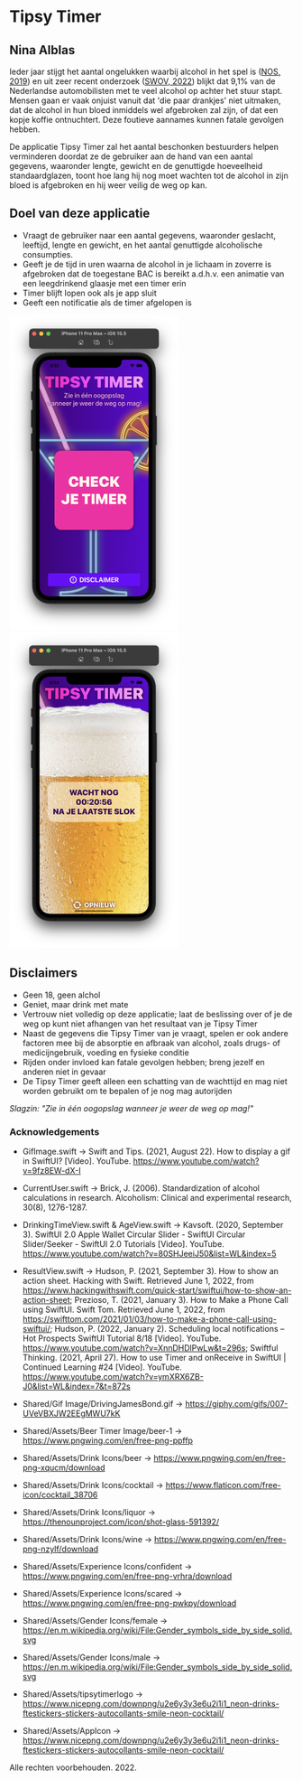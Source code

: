 # Tipsy Timer
## Nina Alblas
Ieder jaar stijgt het aantal ongelukken waarbij alcohol in het spel is ([NOS, 2019](https://nos.nl/artikel/2308458-zorgwekkende-toename-aantal-verkeersdoden-door-alcohol-meer-dan-verdubbeld)) en uit zeer recent onderzoek ([SWOV, 2022](https://swov.nl/nl/nieuws/nederlandse-weggebruikers-europees-perspectief-resultaten-van-het-esra2-onderzoek)) blijkt dat 9,1% van de Nederlandse automobilisten met te veel alcohol op achter het stuur stapt. Mensen gaan er vaak onjuist vanuit dat 'die paar drankjes' niet uitmaken, dat de alcohol in hun bloed inmiddels wel afgebroken zal zijn, of dat een kopje koffie ontnuchtert. Deze foutieve aannames kunnen fatale gevolgen hebben.

De applicatie Tipsy Timer zal het aantal beschonken bestuurders helpen verminderen doordat ze de gebruiker aan de hand van een aantal gegevens, waaronder lengte, gewicht en de genuttigde hoeveelheid standaardglazen, toont hoe lang hij nog moet wachten tot de alcohol in zijn bloed is afgebroken en hij weer veilig de weg op kan.

## Doel van deze applicatie
* Vraagt de gebruiker naar een aantal gegevens, waaronder geslacht, leeftijd, lengte en gewicht, en het aantal genuttigde alcoholische consumpties.
* Geeft je de tijd in uren waarna de alcohol in je lichaam in zoverre is afgebroken dat de toegestane BAC is bereikt a.d.h.v. een animatie van een leegdrinkend glaasje met een timer erin
* Timer blijft lopen ook als je app sluit
* Geeft een notificatie als de timer afgelopen is

<img src="doc/Home-Screen.png" alt="Screenshot van home-scherm" width="300"/>
<img src="doc/Beer-Level.png" alt="Screenshot van scherm met resultaat en leeglopend biertje" width="300"/>

## Disclaimers
* Geen 18, geen alchol
* Geniet, maar drink met mate
* Vertrouw niet volledig op deze applicatie; laat de beslissing over of je de weg op kunt niet afhangen van het resultaat van je Tipsy Timer
* Naast de gegevens die Tipsy Timer van je vraagt, spelen er ook andere factoren mee bij de absorptie en afbraak van alcohol, zoals drugs- of medicijngebruik, voeding en fysieke conditie
* Rijden onder invloed kan fatale gevolgen hebben; breng jezelf en anderen niet in gevaar
* De Tipsy Timer geeft alleen een schatting van de wachttijd en mag niet worden gebruikt om te bepalen of je nog mag autorijden

*Slagzin: "Zie in één oogopslag wanneer je weer de weg op mag!"*

### Acknowledgements
* GifImage.swift -> Swift and Tips. (2021, August 22). How to display a gif in SwiftUI? [Video]. YouTube. https://www.youtube.com/watch?v=9fz8EW-dX-I
* CurrentUser.swift -> Brick, J. (2006). Standardization of alcohol calculations in research. Alcoholism: Clinical and experimental research, 30(8), 1276-1287.
* DrinkingTimeView.swift & AgeView.swift -> Kavsoft. (2020, September 3). SwiftUI 2.0 Apple Wallet Circular Slider - SwiftUI Circular Slider/Seeker - SwiftUI 2.0 Tutorials [Video]. YouTube. https://www.youtube.com/watch?v=80SHJeeiJ50&list=WL&index=5
* ResultView.swift -> Hudson, P. (2021, September 3). How to show an action sheet. Hacking with Swift. Retrieved June 1, 2022, from https://www.hackingwithswift.com/quick-start/swiftui/how-to-show-an-action-sheet; Prezioso, T. (2021, January 3). How to Make a Phone Call using SwiftUI. Swift Tom. Retrieved June 1, 2022, from https://swifttom.com/2021/01/03/how-to-make-a-phone-call-using-swiftui/; Hudson, P. (2022, January 2). Scheduling local notifications – Hot Prospects SwiftUI Tutorial 8/18 [Video]. YouTube. https://www.youtube.com/watch?v=XnnDHDlPwLw&t=296s; Swiftful Thinking. (2021, April 27). How to use Timer and onReceive in SwiftUI | Continued Learning #24 [Video]. YouTube. https://www.youtube.com/watch?v=ymXRX6ZB-J0&list=WL&index=7&t=872s

* Shared/Gif Image/DrivingJamesBond.gif -> https://giphy.com/gifs/007-UVeVBXJW2EEgMWU7kK
* Shared/Assets/Beer Timer Image/beer-1 -> https://www.pngwing.com/en/free-png-ppffp 
* Shared/Assets/Drink Icons/beer -> https://www.pngwing.com/en/free-png-xqucm/download
* Shared/Assets/Drink Icons/cocktail -> https://www.flaticon.com/free-icon/cocktail_38706
* Shared/Assets/Drink Icons/liquor -> https://thenounproject.com/icon/shot-glass-591392/
* Shared/Assets/Drink Icons/wine -> https://www.pngwing.com/en/free-png-nzylf/download
* Shared/Assets/Experience Icons/confident -> https://www.pngwing.com/en/free-png-vrhra/download
* Shared/Assets/Experience Icons/scared -> https://www.pngwing.com/en/free-png-pwkpy/download
* Shared/Assets/Gender Icons/female -> https://en.m.wikipedia.org/wiki/File:Gender_symbols_side_by_side_solid.svg
* Shared/Assets/Gender Icons/male -> https://en.m.wikipedia.org/wiki/File:Gender_symbols_side_by_side_solid.svg
* Shared/Assets/tipsytimerlogo -> https://www.nicepng.com/downpng/u2e6y3y3e6u2i1i1_neon-drinks-ftestickers-stickers-autocollants-smile-neon-cocktail/
* Shared/Assets/AppIcon -> https://www.nicepng.com/downpng/u2e6y3y3e6u2i1i1_neon-drinks-ftestickers-stickers-autocollants-smile-neon-cocktail/

Alle rechten voorbehouden. 2022.


